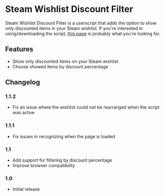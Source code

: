 # Steam Wishlist Discount Filter

Steam Wishlist Discount Filter is a userscript that adds the option to show only
discounted items in your Steam wishlist. If you're interested in
using/downloading the script, [this page](https://xiyng.github.io/steam-wishlist-discount-filter/)
is probably what you're looking for.

## Features

- Show only discounted items on your Steam wishlist
- Choose showed items by discount percentage

## Changelog

### 1.1.2

- Fix an issue where the wishlist could not be rearranged when the script was
  active

### 1.1.1

- Fix issues in recognizing when the page is loaded

### 1.1

- Add support for filtering by discount percentage
- Improve browser compatibility

### 1.0

- Initial release
